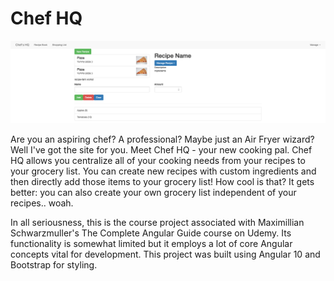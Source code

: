 # Chef HQ

<p align="center">
<img src="https://github.com/drkuster/Angular-Course-Project/blob/master/screenshots/site-home.png">
</p>

Are you an aspiring chef? A professional? Maybe just an Air Fryer wizard? Well I've got the site for you. Meet Chef HQ - your new cooking pal. Chef HQ allows you centralize all of your cooking needs from your recipes to your grocery list. You can create new recipes with custom ingredients and then directly add those items to your grocery list! How cool is that? It gets better: you can also create your own grocery list independent of your recipes.. woah.

In all seriousness, this is the course project associated with Maximillian Schwarzmuller's The Complete Angular Guide course on Udemy. Its functionality is somewhat limited but it employs a lot of core Angular concepts vital for development. This project was built using Angular 10 and Bootstrap for styling.


